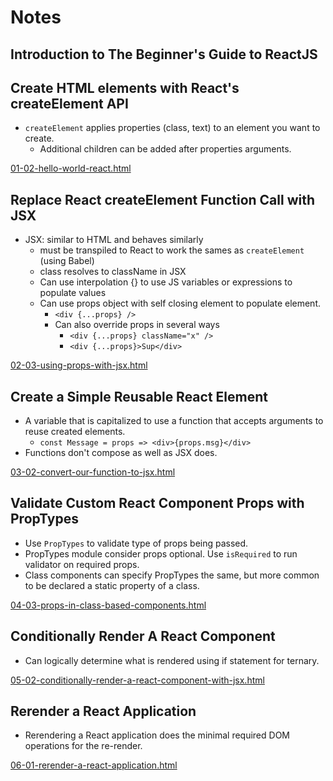 # Notes
## Introduction to The Beginner's Guide to ReactJS
## Create HTML elements with React's createElement API
- `createElement` applies properties (class, text) to an element you want to create.
  - Additional children can be added after properties arguments.  
  
[01-02-hello-world-react.html](https://github.com/caofontaine/TheBeginnersGuideToReact/blob/master/01-02-hello-world-react.html)
## Replace React createElement Function Call with JSX
- JSX: similar to HTML and behaves similarly
  - must be transpiled to React to work the sames as `createElement` (using Babel)
  - class resolves to className in JSX
  - Can use interpolation {} to use JS variables or expressions to populate values
  - Can use props object with self closing element to populate element.
    - `<div {...props} />`
	- Can also override props in several ways
	  - `<div {...props} className="x" />`
	  - `<div {...props}>Sup</div>`  
  
[02-03-using-props-with-jsx.html](https://github.com/caofontaine/TheBeginnersGuideToReact/blob/master/02-03-using-props-with-jsx.html)
## Create a Simple Reusable React Element
- A variable that is capitalized to use a function that accepts arguments to reuse created elements.
  - `const Message = props => <div>{props.msg}</div>`
- Functions don't compose as well as JSX does.  
  
[03-02-convert-our-function-to-jsx.html](https://github.com/caofontaine/TheBeginnersGuideToReact/blob/master/03-02-convert-our-function-to-jsx.html)
## Validate Custom React Component Props with PropTypes
- Use `PropTypes` to validate type of props being passed.
- PropTypes module consider props optional. Use `isRequired` to run validator on required props.
- Class components can specify PropTypes the same, but more common to be declared a static property of a class.  
  
[04-03-props-in-class-based-components.html](https://github.com/caofontaine/TheBeginnersGuideToReact/blob/master/04-03-props-in-class-based-components.html)
## Conditionally Render A React Component
- Can logically determine what is rendered using if statement for ternary.  
  
[05-02-conditionally-render-a-react-component-with-jsx.html](https://github.com/caofontaine/TheBeginnersGuideToReact/blob/master/05-02-conditionally-render-a-react-component-with-jsx.html)

## Rerender a React Application
- Rerendering a React application does the minimal required DOM operations for the re-render.

[06-01-rerender-a-react-application.html](https://github.com/caofontaine/TheBeginnersGuideToReact/blob/master/06-01-rerender-a-react-application.html)